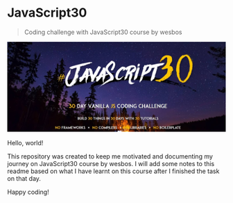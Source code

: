 # JavaScript30
> Coding challenge with JavaScript30 course by wesbos

![JS30](img/js30.jpg)

Hello, world!

This repository was created to keep me motivated and documenting my journey on JavaScript30 course by wesbos. I will add some notes to this readme based on what I have learnt on this course after I finished the task on that day.

Happy coding!
